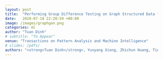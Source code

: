 ```yaml
---
layout: post
title:  "Performing Group Difference Testing on Graph Structured Data from GANs: Analysis and Applications in Neuroimaging"
date:   2020-07-18 22:20:59 +00:00
image: /images/graphgan.png
categories: ml
author: "Tuan Dinh"
# subtitle: "To Appear"
venue: "Transactions on Pattern Analysis and Machine Intelligence"
# slides: /pdfs/
authors: "<strong>Tuan Dinh</strong>, Yunyang Xiong, Zhichun Huang, Tien Vo, Akshay Mishra, Won Hwa Kim, Sathya Ravi, Vikas Singh"
---
```

<!-- [Presented Slides](){:target="_blank"} -->
